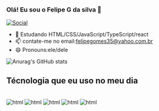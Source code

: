 ### Olá! Eu sou o Felipe G da silva 👋

[![Social](https://img.shields.io/badge/LinkedIn-0077B5?style=for-the-badge&logo=linkedin&logoColor=white)](https://www.linkedin.com/in/felipe-gomes-da-silva-a7a252263/)

- 🌱 Estudando  HTML/CSS/JavaScript/TypeScript/react
- 📫 contate-me no email:felipegomes35@yahoo.com.br
- 😄 Pronouns:ele/dele

![Anurag's GitHub stats](https://github-readme-stats.vercel.app/api?username=FelipeGdasilva&show_icons=true&theme=dracula)

## Técnologia que eu uso no meu dia

<div style="display: inline-block;"><br/>
    <img align="center" alt="html" src="https://img.shields.io/badge/HTML-239120?style=for-the-badge&logo=html5&logoColor=white" />
    <img align="center" alt="html" src="https://img.shields.io/badge/CSS-239120?&style=for-the-badge&logo=css3&logoColor=white">
    <img align="center" alt="html" src="https://img.shields.io/badge/JavaScript-F7DF1E?style=for-the-badge&logo=javascript&logoColor=black" />
    <img align="center" alt="html" src="https://img.shields.io/badge/TypeScript-007ACC?style=for-the-badge&logo=typescript&logoColor=white" />
    <img align="center" alt="html" src="https://img.shields.io/badge/React-20232A?style=for-the-badge&logo=react&logoColor=61DAFB" />
</div>
